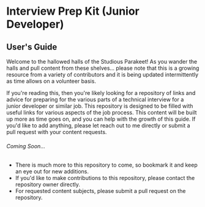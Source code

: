 # Interview Prep Kit (Junior Developer)

## User's Guide
Welcome to the hallowed halls of the Studious Parakeet! As you wander the halls and pull content from these shelves... please note that this is a growing resource from a variety of contributors and it is being updated intermittently as time allows on a volunteer basis. 

If you're reading this, then you're likely looking for a repository of links and advice for preparing for the various parts of a technical interview for a junior developer or similar job. This repository is designed to be filled with useful links for various aspects of the job process. This content will be built up more as time goes on, and you can help with the growth of this guide. If you'd like to add anything, please let reach out to me directly or submit a pull request with your content requests. 



###### Coming Soon...
- There is much more to this repository to come, so bookmark it and keep an eye out for new additions. 
- If you'd like to make contributions to this repository, please contact the repository owner directly.
- For requested content subjects, please submit a pull request on the repository. 